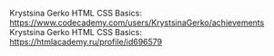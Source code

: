 Krystsina Gerko
HTML CSS Basics: https://www.codecademy.com/users/KrystsinaGerko/achievements
Krystsina Gerko
HTML CSS Basics: https://htmlacademy.ru/profile/id696579
